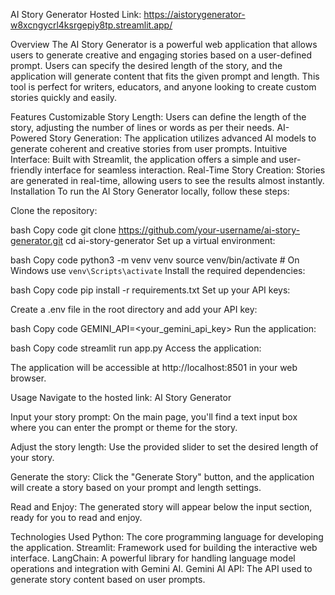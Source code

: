 AI Story Generator
Hosted Link: https://aistorygenerator-w8xcngycrl4ksrgepiy8tp.streamlit.app/

Overview
The AI Story Generator is a powerful web application that allows users to generate creative and engaging stories based on a user-defined prompt. Users can specify the desired length of the story, and the application will generate content that fits the given prompt and length. This tool is perfect for writers, educators, and anyone looking to create custom stories quickly and easily.

Features
Customizable Story Length: Users can define the length of the story, adjusting the number of lines or words as per their needs.
AI-Powered Story Generation: The application utilizes advanced AI models to generate coherent and creative stories from user prompts.
Intuitive Interface: Built with Streamlit, the application offers a simple and user-friendly interface for seamless interaction.
Real-Time Story Creation: Stories are generated in real-time, allowing users to see the results almost instantly.
Installation
To run the AI Story Generator locally, follow these steps:

Clone the repository:

bash
Copy code
git clone https://github.com/your-username/ai-story-generator.git
cd ai-story-generator
Set up a virtual environment:

bash
Copy code
python3 -m venv venv
source venv/bin/activate  # On Windows use `venv\Scripts\activate`
Install the required dependencies:

bash
Copy code
pip install -r requirements.txt
Set up your API keys:

Create a .env file in the root directory and add your API key:

bash
Copy code
GEMINI_API=<your_gemini_api_key>
Run the application:

bash
Copy code
streamlit run app.py
Access the application:

The application will be accessible at http://localhost:8501 in your web browser.

Usage
Navigate to the hosted link: AI Story Generator

Input your story prompt: On the main page, you'll find a text input box where you can enter the prompt or theme for the story.

Adjust the story length: Use the provided slider to set the desired length of your story.

Generate the story: Click the "Generate Story" button, and the application will create a story based on your prompt and length settings.

Read and Enjoy: The generated story will appear below the input section, ready for you to read and enjoy.

Technologies Used
Python: The core programming language for developing the application.
Streamlit: Framework used for building the interactive web interface.
LangChain: A powerful library for handling language model operations and integration with Gemini AI.
Gemini AI API: The API used to generate story content based on user prompts.
